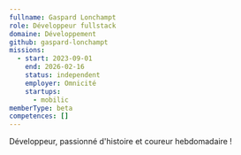 ```yaml
---
fullname: Gaspard Lonchampt
role: Développeur fullstack
domaine: Développement
github: gaspard-lonchampt
missions:
  - start: 2023-09-01
    end: 2026-02-16
    status: independent
    employer: Omnicité
    startups:
      - mobilic
memberType: beta
competences: []
---
```

Développeur, passionné d'histoire et coureur hebdomadaire !